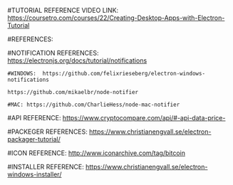 #TUTORIAL REFERENCE VIDEO LINK:
    https://coursetro.com/courses/22/Creating-Desktop-Apps-with-Electron-Tutorial

#REFERENCES:


#NOTIFICATION REFERENCES:
    https://electronjs.org/docs/tutorial/notifications

    #WINDOWS:  https://github.com/felixrieseberg/electron-windows-notifications

    https://github.com/mikaelbr/node-notifier

    #MAC: https://github.com/CharlieHess/node-mac-notifier

#API REFERENCE:
    https://www.cryptocompare.com/api/#-api-data-price-

#PACKEGER REFERENCES:
    https://www.christianengvall.se/electron-packager-tutorial/

#ICON REFERENCE: 
    http://www.iconarchive.com/tag/bitcoin

#INSTALLER REFERENCE: 
    https://www.christianengvall.se/electron-windows-installer/
